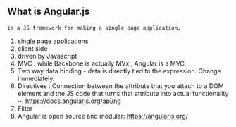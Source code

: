 ## What is Angular.js 
```
is a JS framework for making a single page application. 

```

1. single page applications
2. client side
3. driven by Javascript
4. MVC : while Backbone is actually MVx , Angular is a MVC.
5. Two way data binding - data is directly tied to the expression. Change immediately.
6. Directives : Connection between the attribute that you attach to a DOM element and the JS code that turns that attribute into actual functionality
⋅⋅. https://docs.angularjs.org/api/ng
7. Filter 
8. Angular is open source and modular: https://angularjs.org/



